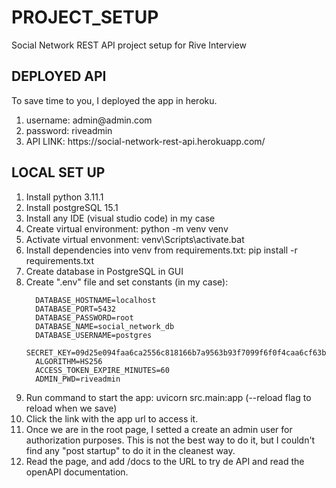 # PROJECT_SETUP
Social Network REST API project setup for Rive Interview

## DEPLOYED API
To save time to you, I deployed the app in heroku.
<ol>
  <li>username: admin@admin.com</li>
  <li>password: riveadmin</li>
  <li> API LINK: https://social-network-rest-api.herokuapp.com/ </li>
</ol>


## LOCAL SET UP
<ol>
  <li>Install python 3.11.1</li>
  <li>Install postgreSQL 15.1</li>
  <li>Install any IDE (visual studio code) in my case</li>
  <li>Create virtual environment: python -m venv venv</li>
  <li>Activate virtual envonment: venv\Scripts\activate.bat</li>
  <li>Install dependencies into venv from requirements.txt: pip install -r requirements.txt</li>
  <li>Create database in PostgreSQL in GUI</li>
  <li>Create ".env" file and set constants (in my case):
        
      DATABASE_HOSTNAME=localhost
      DATABASE_PORT=5432
      DATABASE_PASSWORD=root
      DATABASE_NAME=social_network_db
      DATABASE_USERNAME=postgres
      SECRET_KEY=09d25e094faa6ca2556c818166b7a9563b93f7099f6f0f4caa6cf63b88e8d3e7
      ALGORITHM=HS256
      ACCESS_TOKEN_EXPIRE_MINUTES=60
      ADMIN_PWD=riveadmin
  </li>
  <li>Run command to start the app: uvicorn src.main:app (--reload flag to reload when we save)</li>
  <li>Click the link with the app url to access it.</li>
  <li>Once we are in the root page, I setted a create an admin user for authorization purposes. This is not the best way to       do it, but I couldn't find any "post startup" to do it in the cleanest way. </li>
  <li>Read the page, and add /docs to the URL to try de API and read the openAPI documentation.</li>
</ol>
